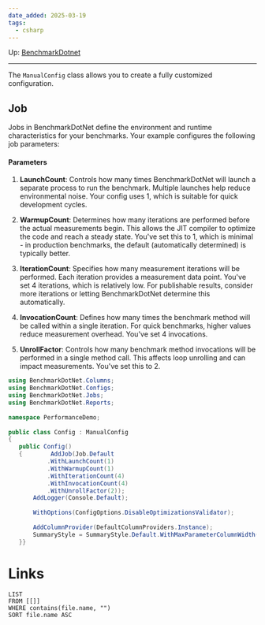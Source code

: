 ```yaml
---
date_added: 2025-03-19
tags:
  - csharp
---
```

Up: [BenchmarkDotnet](BenchmarkDotnet.md)
___
The `ManualConfig` class allows you to create a fully customized configuration.
## Job
Jobs in BenchmarkDotNet define the environment and runtime characteristics for your benchmarks. Your example configures the following job parameters:

#### Parameters

1. **LaunchCount**: Controls how many times BenchmarkDotNet will launch a separate process to run the benchmark. Multiple launches help reduce environmental noise. Your config uses 1, which is suitable for quick development cycles.
    
2. **WarmupCount**: Determines how many iterations are performed before the actual measurements begin. This allows the JIT compiler to optimize the code and reach a steady state. You've set this to 1, which is minimal - in production benchmarks, the default (automatically determined) is typically better.
    
3. **IterationCount**: Specifies how many measurement iterations will be performed. Each iteration provides a measurement data point. You've set 4 iterations, which is relatively low. For publishable results, consider more iterations or letting BenchmarkDotNet determine this automatically.
    
4. **InvocationCount**: Defines how many times the benchmark method will be called within a single iteration. For quick benchmarks, higher values reduce measurement overhead. You've set 4 invocations.
    
5. **UnrollFactor**: Controls how many benchmark method invocations will be performed in a single method call. This affects loop unrolling and can impact measurements. You've set this to 2.

 ```cs
 using BenchmarkDotNet.Columns;  
using BenchmarkDotNet.Configs;  
using BenchmarkDotNet.Jobs;  
using BenchmarkDotNet.Reports;  
  
namespace PerformanceDemo;  
  
public class Config : ManualConfig  
{  
    public Config()  
    {        AddJob(Job.Default  
            .WithLaunchCount(1)  
            .WithWarmupCount(1)  
            .WithIterationCount(4)  
            .WithInvocationCount(4)  
            .WithUnrollFactor(2));  
        AddLogger(Console.Default);  
  
        WithOptions(ConfigOptions.DisableOptimizationsValidator);  
  
        AddColumnProvider(DefaultColumnProviders.Instance);  
        SummaryStyle = SummaryStyle.Default.WithMaxParameterColumnWidth(50);  
    }}
```
# Links
```dataview
LIST
FROM [[]]
WHERE contains(file.name, "")
SORT file.name ASC
```
